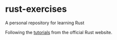# rust-exercises
A personal repository for learning Rust

Following the [tutorials](https://doc.rust-lang.org/rust-by-example/) from the official Rust website.
